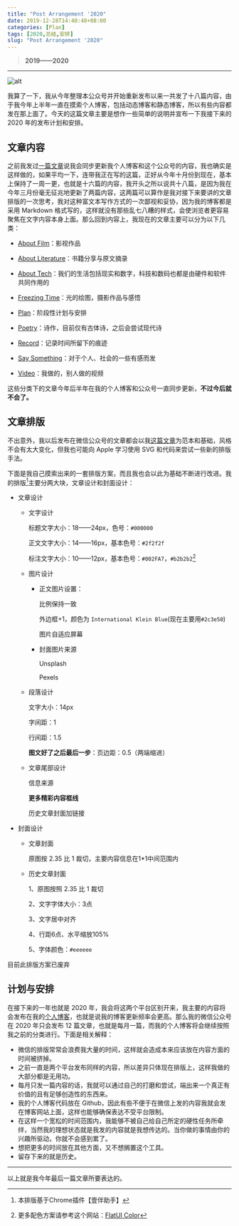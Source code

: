 ```yaml
---
title: "Post Arrangement '2020"
date: 2019-12-28T14:40:48+08:00
categories: [Plan]
tags: [2020,总结,安排]
slug: "Post Arrangement '2020"
---
```


>  **2019——2020**

---

![alt](https://dawnblog-1300625500.cos.ap-guangzhou.myqcloud.com/images/man-wearing-black-and-white-stripe-shirt-looking-at-white-212286.jpg "Pexels")

我算了一下，我从今年整理本公众号并开始重新发布以来一共发了十八篇内容，由于我今年上半年一直在摸索个人博客，包括动态博客和静态博客，所以有些内容都发在那上面了。今天的这篇文章主要是想作一些简单的说明并宣布一下我接下来的 2020 年的发布计划和安排。

##  文章内容


之前我发过[一篇文章](https://mp.weixin.qq.com/s/tSE3coL9dow_qIlPbkoC0A)说我会同步更新我个人博客和这个公众号的内容，我也确实是这样做的，如果平均一下，连带我正在写的这篇，正好从今年十月份到现在，基本上保持了一周一更，也就是十六篇的内容，我开头之所以说共十八篇，是因为我在今年三月份毫无征兆地更新了两篇内容，这两篇可以算作是我对接下来要讲的文章排版的一次思考，我对这种富文本写作方式的一次鄙视和妥协，因为我的博客都是采用 Markdown 格式写的，这样就没有那些乱七八糟的样式，会使浏览者更容易聚焦在文字内容本身上面。那么回到内容上，我现在的文章主要可以分为以下几类：

- [About Film](https://dawner.top/categories/about-film/)：影视作品
- [About Literature](https://dawner.top/categories/about-literature/)：书籍分享与原文摘录

- [About Tech](https://dawner.top/categories/about-tech/)：我们的生活包括现实和数字，科技和数码也都是由硬件和软件共同作用的

- [Freezing Time](https://dawner.top/categories/freezing-time/)：光的绘图，摄影作品与感悟

- [Plan](https://dawner.top/categories/plan/)：阶段性计划与安排

- [Poetry](https://dawner.top/categories/poetry/)：诗作，目前仅有古体诗，之后会尝试现代诗
- [Record](https://dawner.top/categories/record/)：记录时间所留下的痕迹

- [Say Something](https://dawner.top/categories/say-something/)：对于个人、社会的一些有感而发

- [Video](https://dawner.top/categories/video/)：我做的，别人做的视频

这些分类下的文章今年后半年在我的个人博客和公众号一直同步更新，**不过今后就不会了。**

## 文章排版


不出意外，我以后发布在微信公众号的文章都会以我[这篇文章](https://mp.weixin.qq.com/s/pQbVZTksUds6VhwBinVGsw)为范本和基础，风格不会有太大变化，但我也可能向 Apple 学习使用 SVG 和代码来尝试一些新的排版手法。

下面是我自己摸索出来的一套排版方案，而且我也会以此为基础不断进行改进。我的排版[^1]主要分两大块，文章设计和封面设计：

[^1]: 本排版基于Chrome插件【壹伴助手】
- 文章设计

  - 文字设计

    标题文字大小：18——24px，色号：`#000000`

    正文文字大小：14——16px，基本色号：`#2f2f2f`

    标注文字大小：10——12px，基本色号：`#002FA7`，`#b2b2b2`[^2]

  - 图片设计

    - 正文图片设置：

      比例保持一致

      外边框+1，颜色为 `International Klein Blue`(现在主要用`#2c3e50`)

      图片自适应屏幕

    - 封面图片来源

      Unsplash

      Pexels

  - 段落设计

    文字大小：14px

    字间距：1

    行间距：1.5

    **图文好了之后最后一步**：页边距：0.5（两端缩进）

  - 文章尾部设计

    信息来源

    **更多精彩内容框线**

    历史文章封面加链接

- 封面设计

  - 文章封面

    原图按 2.35 比 1 裁切，主要内容信息在1*1中间范围内

  - 历史文章封面

    1、原图按照 2.35 比 1 裁切

    2、文字字体大小：3点

    3、文字居中对齐

    4、行距6点、水平缩放105%

    5、字体颜色：`#eeeeee`

[^2]: 更多配色方案请参考这个网站：[FlatUI Color](https://flatuicolors.com/)

目前此排版方案已废弃

## 计划与安排


在接下来的一年也就是 2020 年，我会将这两个平台区别开来，我主要的内容将会发布在我的[个人博客](https://sailordawner.top/)，也就是说我的博客更新频率会更高。那么我的微信公众号在 2020 年只会发布 12 篇文章，也就是每月一篇，而我的个人博客将会继续按照我之前的分类进行。下面是相关解释：

- 微信的排版常常会浪费我大量的时间，这样就会造成本来应该放在内容方面的时间被挤掉。
- 之前一直是两个平台发布同样的内容，所以差异只体现在排版上，这样我做的大部分都是无用功。
- 每月只发一篇内容的话，我就可以通过自己的打磨和尝试，端出来一个真正有价值的且有足够创造性的东西来。
- 我的个人博客代码放在 Github，因此有些不便于在微信上发的内容我就会发在博客网站上面，这样也能够确保表达不受平台限制。
- 在这样一个宽松的时间范围内，我能够不被自己给自己所定的硬性任务所牵绊，当然我的理想状态就是我发的内容就是我想传达的。当你做的事情由你的兴趣所驱动，你就不会感到累了。
- 想把更多的时间放在其他方面，又不想搁置这个工具。
- 留存下来的就是历史。

---

以上就是我今年最后一篇文章所要表达的。